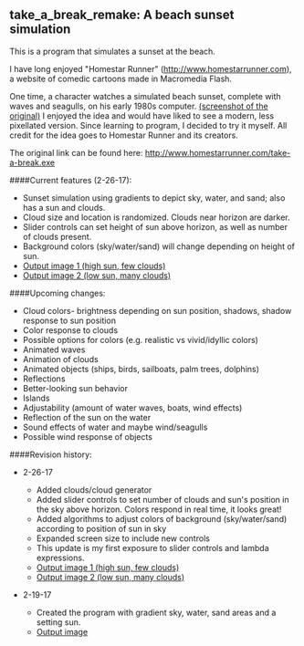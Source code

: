 ## take_a_break_remake: A beach sunset simulation

This is a program that simulates a sunset at the beach.

I have long enjoyed "Homestar Runner" (http://www.homestarrunner.com), a website of comedic cartoons made in Macromedia Flash.

One time, a character watches a simulated beach sunset, complete with waves and seagulls, on his early 1980s computer.  [(screenshot of the original)](homestarrunner_original.png)  I enjoyed the idea and would have liked to see a modern, less pixellated version.  Since learning to program, I decided to try it myself.  All credit for the idea goes to Homestar Runner and its creators.

The original link can be found here: http://www.homestarrunner.com/take-a-break.exe

####Current features (2-26-17):
- Sunset simulation using gradients to depict sky, water, and sand; also has a sun and clouds.
- Cloud size and location is randomized.  Clouds near horizon are darker.
- Slider controls can set height of sun above horizon, as well as number of clouds present.
- Background colors (sky/water/sand) will change depending on height of sun.
- [Output image 1 (high sun, few clouds)](output_170226a.png)
- [Output image 2 (low sun, many clouds)](output_170226b.png)

####Upcoming changes:
- Cloud colors- brightness depending on sun position, shadows, shadow response to sun position
- Color response to clouds
- Possible options for colors (e.g. realistic vs vivid/idyllic colors)
- Animated waves
- Animation of clouds
- Animated objects (ships, birds, sailboats, palm trees, dolphins)
- Reflections
- Better-looking sun behavior
- Islands
- Adjustability (amount of water waves, boats, wind effects)
- Reflection of the sun on the water
- Sound effects of water and maybe wind/seagulls
- Possible wind response of objects


####Revision history:
- 2-26-17
  - Added clouds/cloud generator
  - Added slider controls to set number of clouds and sun's position in the sky above horizon.  Colors respond in real time, it looks great!
  - Added algorithms to adjust colors of background (sky/water/sand) according to position of sun in sky
  - Expanded screen size to include new controls
  - This update is my first exposure to slider controls and lambda expressions.
  - [Output image 1 (high sun, few clouds)](output_170226a.png)
  - [Output image 2 (low sun, many clouds)](output_170226b.png)

- 2-19-17
  - Created the program with gradient sky, water, sand areas and a setting sun.
  - [Output image](output_170219.png)

